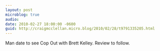 ```yaml
---
layout: post
microblog: true
audio: 
date: 2010-02-27 18:00:00 -0600
guid: http://craigmcclellan.micro.blog/2010/02/28/t9791335205.html
---
```

Man date to see Cop Out with Brett Kelley. Review to follow.
